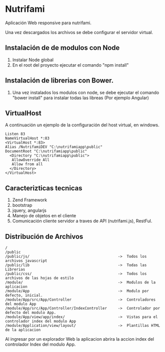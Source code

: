 Nutrifami
=======================

Aplicación Web responsive para nutrifami.

Una vez descargados los archivos se debe configurar el servidor virtual.

Instalación de de modulos con Node
----------------------------------

1. Instalar Node global
2. En el root del proyecto ejecutar el comando "npm install"


Instalación de librerias con Bower.
-----------------------------------

1. Una vez instalados los modulos con node, se debe ejecutar el comando "bower install" para instalar todas las libreas (Por ejemplo Angular)

VirtualHost
--------------
 A continuación un ejemplo de la configuración del host virtual, en windows.
 
    Listen 83
    NameVirtualHost *:83
    <VirtualHost *:83>
    Alias /NutrifamiDEV "C:\nutrifamiapp\public"
    DocumentRoot "C:\nutrifamiapp\public"
      <Directory "C:\nutrifamiapp\public">
       AllowOverride All
       Allow from all
      </Directory>
    </VirtualHost>


Caracterizticas tecnicas
------------------------

 1. Zend Framework
 2. bootstrap
 3. jquery, angularjs
 4. Manejo de objetos en el cliente
 5. Comunicación cliente servidor a traves de API (nutrifami.js), RestFul.


Distribución de Archivos
------------------------

    /
    /public
    /public/js/                                        ->  Todos los archivos javascript
    /public/lib                                        ->  Todas las Librerias
    /public/css/                                       ->  Todos los archivos de las hojas de estilo
    /module/                                           ->  Modulos de la aplicacion
    /module/App                                        ->  Modulo por defecto, inicial.
    /module/App/src/App/Controller                     ->  Controladores del modulo App
    /module/App/src/App/Controller/IndexController     ->  Controlador por defecto del modulo App.
    /module/App/view/app/index/                        ->  Vistas para el controlador index del modulo App
    /module/Application/view/layout/                   ->  Plantillas HTML de la aplicacion

Al ingresar por un explorador Web la aplicacion abrira la accion index del controlador Index del modulo App.


